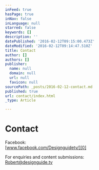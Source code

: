 ```yaml
---
inFeed: true
hasPage: true
inNav: false
inLanguage: null
starred: false
keywords: []
description: ''
datePublished: '2016-02-12T09:15:00.473Z'
dateModified: '2016-02-12T09:14:47.510Z'
title: Contact
author: []
authors: []
publisher:
  name: null
  domain: null
  url: null
  favicon: null
sourcePath: _posts/2016-02-12-contact.md
published: true
url: contact/index.html
_type: Article

---
```

# Contact

Facebook:  
[www.facebook.com/Designguidetv/][0]

For enquiries and content submissions:  
[Robert@designguide.tv][1]

[0]: https://www.facebook.com/Designguidetv/
[1]: mailto:Robert@designguide.tv